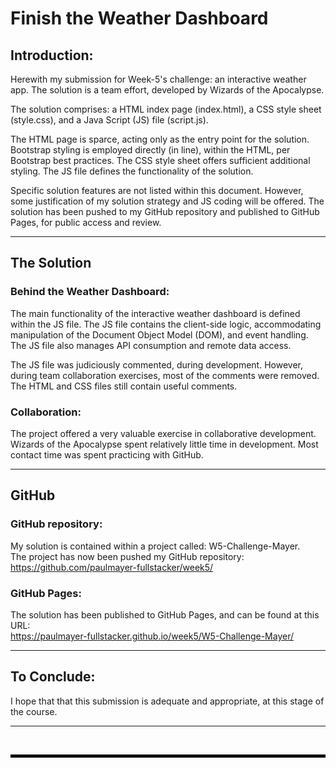 # Finish the Weather Dashboard

## Introduction:

Herewith my submission for Week-5's challenge: an interactive weather app. The solution is a team effort, developed by Wizards of the Apocalypse.  

The solution comprises: a HTML index page (index.html), a CSS style sheet (style.css), and a Java Script (JS) file (script.js).

The HTML page is sparce, acting only as the entry point for the solution. Bootstrap styling is employed directly (in line), within the HTML, per Bootstrap best practices. The CSS style sheet offers sufficient additional styling. The JS file defines the functionality of the solution.

Specific solution features are not listed within this document. However, some justification of my solution strategy and JS coding will be offered.
The solution has been pushed to my GitHub repository and published to GitHub Pages, for public access and review.

---

## The Solution

### Behind the Weather Dashboard:

The main functionality of the interactive weather dashboard is defined within the JS file. The JS file contains the client-side logic, accommodating manipulation of the Document Object Model (DOM), and event handling. The JS file also manages API consumption and remote data access.  

The JS file was judiciously commented, during development. However, during team collaboration exercises, most of the comments were removed. The HTML and CSS files still contain useful comments.  

### Collaboration:

The project offered a very valuable exercise in collaborative development. Wizards of the Apocalypse spent relatively little time in development. Most contact time was spent practicing with GitHub.

---

## GitHub

### GitHub repository:

My solution is contained within a project called: W5-Challenge-Mayer.  
The project has now been pushed my GitHub repository: https://github.com/paulmayer-fullstacker/week5/


### GitHub Pages:

The solution has been published to GitHub Pages, and can be found at this URL:  
https://paulmayer-fullstacker.github.io/week5/W5-Challenge-Mayer/

---

## To Conclude:

I hope that that this submission is adequate and appropriate, at this stage of the course.

---

<br/>

<hr style="height: 5px; background-color: black; border: none;">